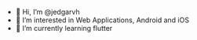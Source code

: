 - 👋 Hi, I’m @jedgarvh
- 👀 I’m interested in Web Applications, Android and iOS
- 🌱 I’m currently learning flutter

<!---
jedgarvh/jedgarvh is a ✨ special ✨ repository because its `README.md` (this file) appears on your GitHub profile.
You can click the Preview link to take a look at your changes.
--->
